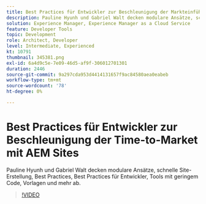 ```yaml
---
title: Best Practices für Entwickler zur Beschleunigung der Markteinführungszeit
description: Pauline Hyunh und Gabriel Walt decken modulare Ansätze, schnelle Site-Erstellung , Best Practices für Entwickler, Tools mit geringem Code, Vorlagen und mehr ab. (Sollte zwischen 60 und 160 Zeichen lang sein, jedoch 177 Zeichen lang sein)
solution: Experience Manager, Experience Manager as a Cloud Service
feature: Developer Tools
topic: Development
role: Architect, Developer
level: Intermediate, Experienced
kt: 10791
thumbnail: 345381.png
exl-id: 6a4d9c5e-7e09-46d5-af9f-306012701301
duration: 2446
source-git-commit: 9a297cda953d4414131657f9ac84580aea0eabeb
workflow-type: tm+mt
source-wordcount: '78'
ht-degree: 0%

---
```


# Best Practices für Entwickler zur Beschleunigung der Time-to-Market mit AEM Sites

Pauline Hyunh und Gabriel Walt decken modulare Ansätze, schnelle Site-Erstellung, Best Practices, Best Practices für Entwickler, Tools mit geringem Code, Vorlagen und mehr ab.

>[!VIDEO](https://video.tv.adobe.com/v/345381/?quality=12&learn=on)
